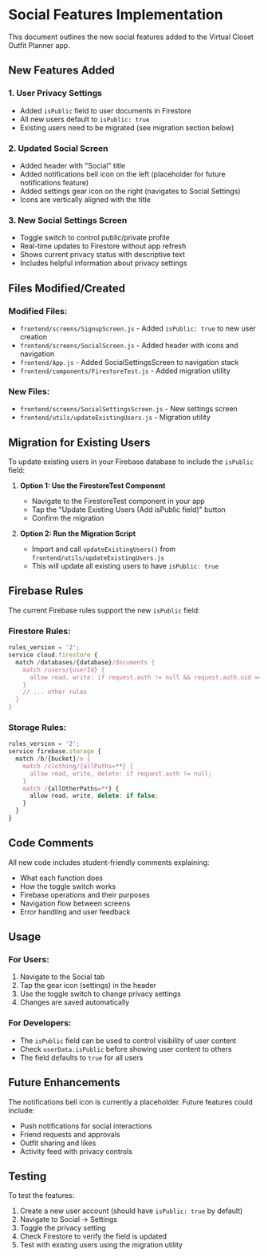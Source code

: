 # Social Features Implementation

This document outlines the new social features added to the Virtual Closet Outfit Planner app.

## New Features Added

### 1. User Privacy Settings
- Added `isPublic` field to user documents in Firestore
- All new users default to `isPublic: true`
- Existing users need to be migrated (see migration section below)

### 2. Updated Social Screen
- Added header with "Social" title
- Added notifications bell icon on the left (placeholder for future notifications feature)
- Added settings gear icon on the right (navigates to Social Settings)
- Icons are vertically aligned with the title

### 3. New Social Settings Screen
- Toggle switch to control public/private profile
- Real-time updates to Firestore without app refresh
- Shows current privacy status with descriptive text
- Includes helpful information about privacy settings

## Files Modified/Created

### Modified Files:
- `frontend/screens/SignupScreen.js` - Added `isPublic: true` to new user creation
- `frontend/screens/SocialScreen.js` - Added header with icons and navigation
- `frontend/App.js` - Added SocialSettingsScreen to navigation stack
- `frontend/components/FirestoreTest.js` - Added migration utility

### New Files:
- `frontend/screens/SocialSettingsScreen.js` - New settings screen
- `frontend/utils/updateExistingUsers.js` - Migration utility

## Migration for Existing Users

To update existing users in your Firebase database to include the `isPublic` field:

1. **Option 1: Use the FirestoreTest Component**
   - Navigate to the FirestoreTest component in your app
   - Tap the "Update Existing Users (Add isPublic field)" button
   - Confirm the migration

2. **Option 2: Run the Migration Script**
   - Import and call `updateExistingUsers()` from `frontend/utils/updateExistingUsers.js`
   - This will update all existing users to have `isPublic: true`

## Firebase Rules

The current Firebase rules support the new `isPublic` field:

### Firestore Rules:
```javascript
rules_version = '2';
service cloud.firestore {
  match /databases/{database}/documents {
    match /users/{userId} {
      allow read, write: if request.auth != null && request.auth.uid == userId;
    }
    // ... other rules
  }
}
```

### Storage Rules:
```javascript
rules_version = '2';
service firebase.storage {
  match /b/{bucket}/o {
    match /clothing/{allPaths=**} {
      allow read, write, delete: if request.auth != null;
    }
    match /{allOtherPaths=**} {
      allow read, write, delete: if false;
    }
  }
}
```

## Code Comments

All new code includes student-friendly comments explaining:
- What each function does
- How the toggle switch works
- Firebase operations and their purposes
- Navigation flow between screens
- Error handling and user feedback

## Usage

### For Users:
1. Navigate to the Social tab
2. Tap the gear icon (settings) in the header
3. Use the toggle switch to change privacy settings
4. Changes are saved automatically

### For Developers:
- The `isPublic` field can be used to control visibility of user content
- Check `userData.isPublic` before showing user content to others
- The field defaults to `true` for all users

## Future Enhancements

The notifications bell icon is currently a placeholder. Future features could include:
- Push notifications for social interactions
- Friend requests and approvals
- Outfit sharing and likes
- Activity feed with privacy controls

## Testing

To test the features:
1. Create a new user account (should have `isPublic: true` by default)
2. Navigate to Social → Settings
3. Toggle the privacy setting
4. Check Firestore to verify the field is updated
5. Test with existing users using the migration utility 